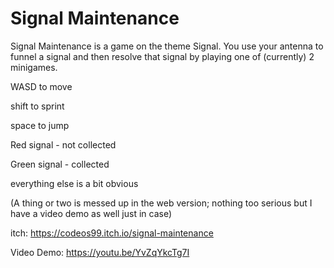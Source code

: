 # Signal Maintenance
Signal Maintenance is a game on the theme Signal. You use your antenna to funnel a signal and then resolve that signal by playing one of (currently) 2 minigames.


WASD to move

shift to sprint

space to jump

Red signal - not collected

Green signal  - collected

everything else is a bit obvious

(A thing or two is messed up in the web version; nothing too serious but I have a video demo as well just in case)

itch: https://codeos99.itch.io/signal-maintenance

Video Demo: ​https://youtu.be/YvZqYkcTg7I
